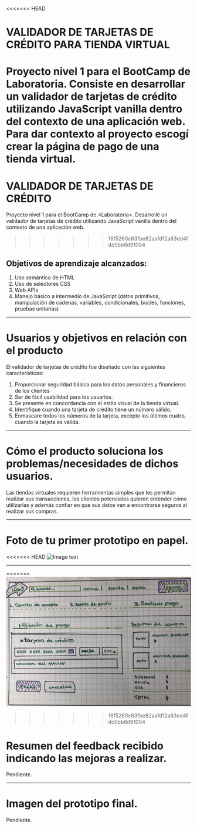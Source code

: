 <<<<<<< HEAD
# VALIDADOR DE TARJETAS DE CRÉDITO PARA TIENDA VIRTUAL
Proyecto nivel 1 para el BootCamp de Laboratoria. Consiste en desarrollar un validador de tarjetas de crédito utilizando JavaScript vanilla dentro del contexto de una aplicación web.
Para dar contexto al proyecto escogí crear la página de pago de una tienda virtual.
=======
# VALIDADOR DE TARJETAS DE CRÉDITO
Proyecto nivel 1 para el BootCamp de \<Laboratoria>. Desarrollé un validador de tarjetas de crédito utilizando JavaScript vanilla dentro del contexto de una aplicación web.
>>>>>>> 16f5260c63fbe82aafd12a63ed4fdc0bb8d91004

## Objetivos de aprendizaje alcanzados:
1. Uso semántico de HTML
2. Uso de selectores CSS
3. Web APIs
4. Manejo básico a intermedio de JavaScript (datos primitivos, manipulación de cadenas, variables, condicionales, bucles, funciones, pruebas unitarias)


***

# Usuarios y objetivos en relación con el producto
El validador de tarjetas de crédito fue diseñado con las siguientes características:
1. Proporcionar seguridad básica para los datos personales y financieros de los clientes
2. Ser de fácil usabilidad para los usuarios.
3. Se presente en concordancia con el estilo visual de la tienda virtual.
4. Identifique cuando una tarjeta de crédito tiene un número válido.
5. Enmascare todos los números de la tarjeta, excepto los últimos cuatro, cuando la tarjeta es válida.

***

# Cómo el producto soluciona los problemas/necesidades de dichos usuarios.
Las tiendas virtuales requieren herramientas simples que les permitan realizar sus transacciones, los clientes potenciales quieren entender cómo utilizarlas y además confiar en que sus datos van a encontrarse seguros al realizar sus compras.

***

# Foto de tu primer prototipo en papel.
<<<<<<< HEAD
![Image text](images/mockupInicial.jpg)

***
=======
![inicialMockup](src/images/mockupInicial.jpg)
>>>>>>> 16f5260c63fbe82aafd12a63ed4fdc0bb8d91004

# Resumen del feedback recibido indicando las mejoras a realizar.
Pendiente.

***

# Imagen del prototipo final.
Pendiente.
